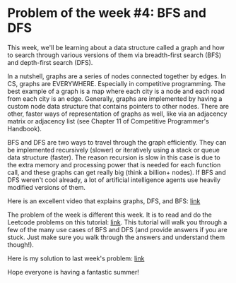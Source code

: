 # Problem of the week #4: BFS and DFS

This week, we'll be learning about a data structure called a graph and how
to search through various versions of them via breadth-first search (BFS)
and depth-first search (DFS).

In a nutshell, graphs are a series of nodes connected together by edges. In
CS, graphs are EVERYWHERE. Especially in competitive programming. The best
example of a graph is a map where each city is a node and each road from
each city is an edge. Generally, graphs are implemented by having a custom
node data structure that contains pointers to other nodes. There are other,
faster ways of representation of graphs as well, like via an adjacency
matrix or adjacency list (see Chapter 11 of Competitive Programmer's
Handbook).

BFS and DFS are two ways to travel through the graph efficiently. They can
be implemented recursively (slower) or iteratively using a stack or queue
data structure (faster). The reason recursion is slow in this case is due
to the extra memory and processing power that is needed for each function
call, and these graphs can get really big (think a billion+ nodes). If BFS
and DFS weren't cool already, a lot of artificial intelligence agents use
heavily modified versions of them.

Here is an excellent video that explains graphs, DFS, and BFS:
[link](https://www.youtube.com/watch?v=zaBhtODEL0w)

The problem of the week is different this week. It is to read and do the
Leetcode problems on this tutorial:
[link](https://medium.com/leetcode-patterns/leetcode-pattern-2-dfs-bfs-25-of-the-problems-part-2-a5b269597f52).
This tutorial will walk you through a few of the many use cases of BFS and
DFS (and provide answers if you are stuck. Just make sure you walk through
the answers and understand them though!).

Here is my solution to last week's problem:
[link](https://github.com/calgagi/problems/blob/master/comp/codeforces/0545C/template.cpp)

Hope everyone is having a fantastic summer!
